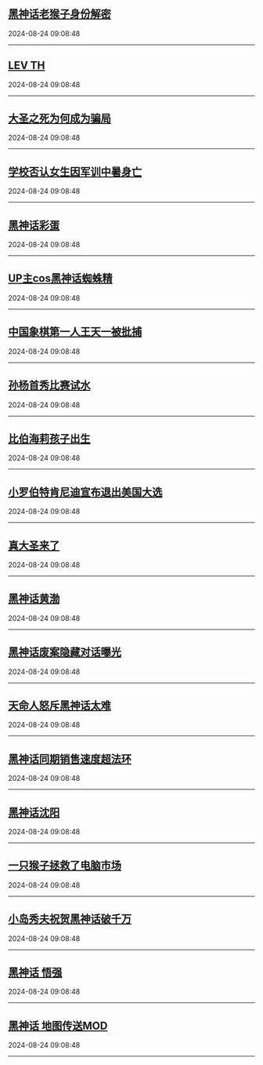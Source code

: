 ## [黑神话老猴子身份解密](https://search.bilibili.com/all?vt=36849326&keyword=%E9%BB%91%E7%A5%9E%E8%AF%9D%E8%80%81%E7%8C%B4%E5%AD%90%E8%BA%AB%E4%BB%BD%E8%A7%A3%E5%AF%86&order=click)

2024-08-24 09:08:48

---
## [LEV TH](https://search.bilibili.com/all?vt=36849326&keyword=LEV+TH&order=click)

2024-08-24 09:08:48

---
## [大圣之死为何成为骗局](https://search.bilibili.com/all?vt=36849326&keyword=%E5%A4%A7%E5%9C%A3%E4%B9%8B%E6%AD%BB%E4%B8%BA%E4%BD%95%E6%88%90%E4%B8%BA%E9%AA%97%E5%B1%80&order=click)

2024-08-24 09:08:48

---
## [学校否认女生因军训中暑身亡](https://search.bilibili.com/all?vt=36849326&keyword=%E5%AD%A6%E6%A0%A1%E5%90%A6%E8%AE%A4%E5%A5%B3%E7%94%9F%E5%9B%A0%E5%86%9B%E8%AE%AD%E4%B8%AD%E6%9A%91%E8%BA%AB%E4%BA%A1&order=click)

2024-08-24 09:08:48

---
## [黑神话彩蛋](https://search.bilibili.com/all?vt=36849326&keyword=%E9%BB%91%E7%A5%9E%E8%AF%9D%E5%BD%A9%E8%9B%8B&order=click)

2024-08-24 09:08:48

---
## [UP主cos黑神话蜘蛛精](https://search.bilibili.com/all?vt=36849326&keyword=UP%E4%B8%BBcos%E9%BB%91%E7%A5%9E%E8%AF%9D%E8%9C%98%E8%9B%9B%E7%B2%BE&order=click)

2024-08-24 09:08:48

---
## [中国象棋第一人王天一被批捕](https://search.bilibili.com/all?vt=36849326&keyword=%E4%B8%AD%E5%9B%BD%E8%B1%A1%E6%A3%8B%E7%AC%AC%E4%B8%80%E4%BA%BA%E7%8E%8B%E5%A4%A9%E4%B8%80%E8%A2%AB%E6%89%B9%E6%8D%95&order=click)

2024-08-24 09:08:48

---
## [孙杨首秀比赛试水](https://search.bilibili.com/all?vt=36849326&keyword=%E5%AD%99%E6%9D%A8%E9%A6%96%E7%A7%80%E6%AF%94%E8%B5%9B%E8%AF%95%E6%B0%B4&order=click)

2024-08-24 09:08:48

---
## [比伯海莉孩子出生](https://search.bilibili.com/all?vt=36849326&keyword=%E6%AF%94%E4%BC%AF%E6%B5%B7%E8%8E%89%E5%AD%A9%E5%AD%90%E5%87%BA%E7%94%9F&order=click)

2024-08-24 09:08:48

---
## [小罗伯特肯尼迪宣布退出美国大选](https://search.bilibili.com/all?vt=36849326&keyword=%E5%B0%8F%E7%BD%97%E4%BC%AF%E7%89%B9%E8%82%AF%E5%B0%BC%E8%BF%AA%E5%AE%A3%E5%B8%83%E9%80%80%E5%87%BA%E7%BE%8E%E5%9B%BD%E5%A4%A7%E9%80%89&order=click)

2024-08-24 09:08:48

---
## [真大圣来了](https://search.bilibili.com/all?vt=36849326&keyword=%E7%9C%9F%E5%A4%A7%E5%9C%A3%E6%9D%A5%E4%BA%86&order=click)

2024-08-24 09:08:48

---
## [黑神话黄渤](https://search.bilibili.com/all?vt=36849326&keyword=%E9%BB%91%E7%A5%9E%E8%AF%9D%E9%BB%84%E6%B8%A4&order=click)

2024-08-24 09:08:48

---
## [黑神话废案隐藏对话曝光](https://search.bilibili.com/all?vt=36849326&keyword=%E9%BB%91%E7%A5%9E%E8%AF%9D%E5%BA%9F%E6%A1%88%E9%9A%90%E8%97%8F%E5%AF%B9%E8%AF%9D%E6%9B%9D%E5%85%89&order=click)

2024-08-24 09:08:48

---
## [天命人怒斥黑神话太难](https://search.bilibili.com/all?vt=36849326&keyword=%E5%A4%A9%E5%91%BD%E4%BA%BA%E6%80%92%E6%96%A5%E9%BB%91%E7%A5%9E%E8%AF%9D%E5%A4%AA%E9%9A%BE&order=click)

2024-08-24 09:08:48

---
## [黑神话同期销售速度超法环](https://search.bilibili.com/all?vt=36849326&keyword=%E9%BB%91%E7%A5%9E%E8%AF%9D%E5%90%8C%E6%9C%9F%E9%94%80%E5%94%AE%E9%80%9F%E5%BA%A6%E8%B6%85%E6%B3%95%E7%8E%AF&order=click)

2024-08-24 09:08:48

---
## [黑神话沈阳](https://search.bilibili.com/all?vt=36849326&keyword=%E9%BB%91%E7%A5%9E%E8%AF%9D%E6%B2%88%E9%98%B3&order=click)

2024-08-24 09:08:48

---
## [一只猴子拯救了电脑市场](https://search.bilibili.com/all?vt=36849326&keyword=%E4%B8%80%E5%8F%AA%E7%8C%B4%E5%AD%90%E6%8B%AF%E6%95%91%E4%BA%86%E7%94%B5%E8%84%91%E5%B8%82%E5%9C%BA&order=click)

2024-08-24 09:08:48

---
## [小岛秀夫祝贺黑神话破千万](https://search.bilibili.com/all?vt=36849326&keyword=%E5%B0%8F%E5%B2%9B%E7%A7%80%E5%A4%AB%E7%A5%9D%E8%B4%BA%E9%BB%91%E7%A5%9E%E8%AF%9D%E7%A0%B4%E5%8D%83%E4%B8%87&order=click)

2024-08-24 09:08:48

---
## [黑神话 悟强](https://search.bilibili.com/all?vt=36849326&keyword=%E9%BB%91%E7%A5%9E%E8%AF%9D+%E6%82%9F%E5%BC%BA&order=click)

2024-08-24 09:08:48

---
## [黑神话 地图传送MOD](https://search.bilibili.com/all?vt=36849326&keyword=%E9%BB%91%E7%A5%9E%E8%AF%9D+%E5%9C%B0%E5%9B%BE%E4%BC%A0%E9%80%81MOD&order=click)

2024-08-24 09:08:48

---
